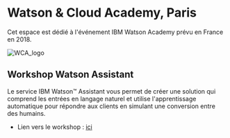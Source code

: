 # Watson & Cloud Academy, Paris
 Cet espace est dédié à l'événement IBM Watson Academy prévu en France en 2018.

 ![WCA_logo](https://github.com/hmatheisen/Watson_Academy/blob/master/pictures/WCA_logo.png)
 
## Workshop Watson Assistant

Le service IBM Watson™ Assistant vous permet de créer une solution qui comprend les entrées en langage naturel et utilise l'apprentissage automatique pour répondre aux clients en simulant une conversion entre des humains.

- Lien vers le workshop : [ici](https://github.com/hmatheisen/Watson_Academy/blob/master/Watson_Assistant/README.md)